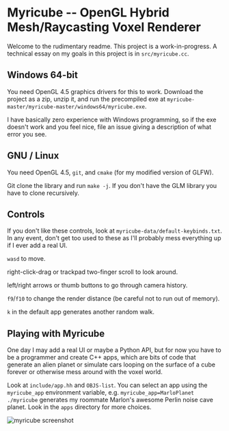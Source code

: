# Myricube -- OpenGL Hybrid Mesh/Raycasting Voxel Renderer

Welcome to the rudimentary readme. This project is a work-in-progress.
A technical essay on my goals in this project is in `src/myricube.cc`.

## Windows 64-bit

You need OpenGL 4.5 graphics drivers for this to work. Download the
project as a zip, unzip it, and run the precompiled exe at
`myricube-master/myricube-master/windows64/myricube.exe`.

I have basically zero experience with Windows programming, so if the
exe doesn't work and you feel nice, file an issue giving a description
of what error you see.

## GNU / Linux

You need OpenGL 4.5, `git`, and `cmake` (for my modified version of
GLFW).

Git clone the library and run `make -j`. If you don't have the GLM
library you have to clone recursively.

## Controls

If you don't like these controls, look at `myricube-data/default-keybinds.txt`.
In any event, don't get too used to these as I'll probably mess everything up
if I ever add a real UI.

`wasd` to move.

right-click-drag or trackpad two-finger scroll to look around.

left/right arrows or thumb buttons to go through camera history.

`f9`/`f10` to change the render distance (be careful not to run out of memory).

`k` in the default app generates another random walk.

## Playing with Myricube

One day I may add a real UI or maybe a Python API, but for now you have
to be a programmer and create C++ apps, which are bits of code that
generate an alien planet or simulate cars looping on the surface of
a cube forever or otherwise mess around with the voxel world.

Look at `include/app.hh` and `OBJS-list`. You can select an app using
the `myricube_app` environment variable,
e.g. `myricube_app=MarloPlanet ./myricube` generates my <!--
brilliant, knockout GORGEOUS --> roommate Marlon's awesome Perlin
noise cave planet. Look in the `apps` directory for more choices.

![myricube screenshot](./screenshot.png)

